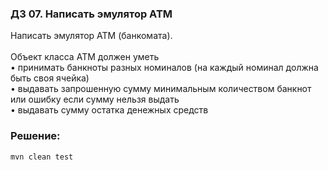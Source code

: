 ### ДЗ 07. Написать эмулятор АТМ
Написать эмулятор АТМ (банкомата).<br /><br />Объект класса АТМ должен уметь<br />    • принимать банкноты разных номиналов (на каждый номинал должна быть своя ячейка)<br />    • выдавать запрошенную сумму минимальным количеством банкнот или ошибку если сумму нельзя выдать<br />    • выдавать сумму остатка денежных средств

### Решение:
```
mvn clean test
```
